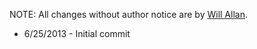 NOTE: All changes without author notice are by [Will Allan](https://github.com/billyzkid).

* 6/25/2013 - Initial commit
